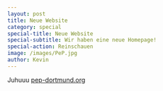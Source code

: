 ```yaml
---
layout: post
title: Neue Website
category: special
special-title: Neue Website
special-subtitle: Wir haben eine neue Homepage!
special-action: Reinschauen
image: /images/PeP.jpg
author: Kevin
---
```

Juhuuu [pep-dortmund.org](www.pep-dortmund.org)
